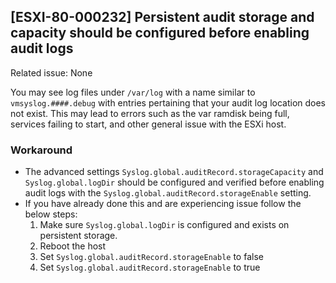 ## [ESXI-80-000232] Persistent audit storage and capacity should be configured before enabling audit logs

Related issue: None

You may see log files under `/var/log` with a name similar to `vmsyslog.####.debug` with entries pertaining that your audit log location does not exist. This may lead to errors such as the var ramdisk being full, services failing to start, and other general issue with the ESXi host.

### Workaround
- The advanced settings `Syslog.global.auditRecord.storageCapacity` and `Syslog.global.logDir` should be configured and verified before enabling audit logs with the `Syslog.global.auditRecord.storageEnable` setting.
- If you have already done this and are experiencing issue follow the below steps:
  1. Make sure `Syslog.global.logDir` is configured and exists on persistent storage.
  2. Reboot the host
  3. Set `Syslog.global.auditRecord.storageEnable` to false
  4. Set `Syslog.global.auditRecord.storageEnable` to true  
